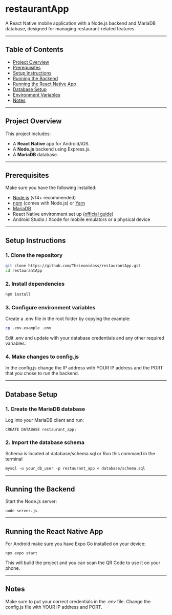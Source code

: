 # restaurantApp

A React Native mobile application with a Node.js backend and MariaDB database, designed for managing restaurant-related features.

---

## Table of Contents

- [Project Overview](#project-overview)
- [Prerequisites](#prerequisites)
- [Setup Instructions](#setup-instructions)
- [Running the Backend](#running-the-backend)
- [Running the React Native App](#running-the-react-native-app)
- [Database Setup](#database-setup)
- [Environment Variables](#environment-variables)
- [Notes](#notes)

---

## Project Overview

This project includes:

- A **React Native** app for Android/iOS.
- A **Node.js** backend using Express.js.
- A **MariaDB** database.

---

## Prerequisites

Make sure you have the following installed:

- [Node.js](https://nodejs.org/) (v14+ recommended)
- [npm](https://www.npmjs.com/) (comes with Node.js) or [Yarn](https://yarnpkg.com/)
- [MariaDB](https://mariadb.org/download/)
- React Native environment set up ([official guide](https://reactnative.dev/docs/environment-setup))
- Android Studio / Xcode for mobile emulators or a physical device

---

## Setup Instructions

### 1. Clone the repository

```bash
git clone https://github.com/TheLeonidass/restaurantApp.git
cd restaurantApp
```

### 2. Install dependencies
```bash
npm install
```

### 3. Configure environment variables

Create a .env file in the root folder by copying the example:
```bash
cp .env.example .env
```
Edit .env and update with your database credentials and any other required variables.

### 4. Make changes to config.js

In the config.js change the IP address with YOUR IP address and the PORT that you chose to run the backend.

---

## Database Setup

### 1. Create the MariaDB database

Log into your MariaDB client and run:
```
CREATE DATABASE restaurant_app;
```

### 2. Import the database schema

Schema is located at database/schema.sql
or
Run this command in the terminal
```
mysql -u your_db_user -p restaurant_app < database/schema.sql
```

---

## Running the Backend

Start the Node.js server:
```
node server.js
```

---

## Running the React Native App

For Android make sure you have Expo Go installed on your device:
```
npx expo start
```
This will build the project and you can scan the QR Code to use it on your phone.

---

## Notes

Make sure to put your correct credentials in the .env file.
Change the config.js file with YOUR IP address and PORT.
